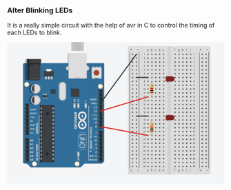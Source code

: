 ### Alter Blinking LEDs

It is a really simple circuit with the help of avr in C to
control the timing of each LEDs to blink.

![Alter blinking LEDs](circuit.png)


